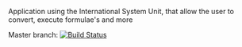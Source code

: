Application using the International System Unit, that allow the user to convert, execute formulae's and more

Master branch: [![Build Status](https://travis-ci.org/joaopapereira/international-system-units.svg?branch=master)](https://travis-ci.org/joaopapereira/international-system-units)